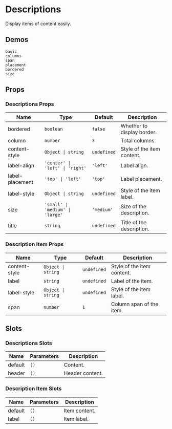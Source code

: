 # Descriptions

<!--single-column-->

Display items of content easily.

## Demos

```demo
basic
columns
span
placement
bordered
size
```

## Props

### Descriptions Props

| Name | Type | Default | Description |
| --- | --- | --- | --- |
| bordered | `boolean` | `false` | Whether to display border. |
| column | `number` | `3` | Total columns. |
| content-style | `Object \| string` | `undefined` | Style of the item content. |
| label-align | `'center' \| 'left' \| 'right'` | `'left'` | Label align. |
| label-placement | `'top' \| 'left'` | `'top'` | Label placement. |
| label-style | `Object \| string` | `undefined` | Style of the item label. |
| size | `'small' \| 'medium' \| 'large'` | `'medium'` | Size of the description. |
| title | `string` | `undefined` | Title of the description. |

### Description Item Props

| Name | Type | Default | Description |
| --- | --- | --- | --- |
| content-style | `Object \| string` | `undefined` | Style of the item content. |
| label | `string` | `undefined` | Label of the item. |
| label-style | `Object \| string` | `undefined` | Style of the item label. |
| span | `number` | `1` | Column span of the item. |

## Slots

### Descriptions Slots

| Name    | Parameters | Description     |
| ------- | ---------- | --------------- |
| default | `()`       | Content.        |
| header  | `()`       | Header content. |

### Description Item Slots

| Name    | Parameters | Description   |
| ------- | ---------- | ------------- |
| default | `()`       | Item content. |
| label   | `()`       | Item label.   |
